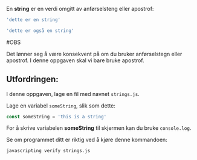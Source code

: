 En **string** er en verdi omgitt av anførselsteng eller apostrof:

```js
'dette er en string'

'dette er også en string'
```
#OBS

Det lønner seg å være konsekvent på om du bruker anførselstegn eller apostrof. I denne oppgaven skal vi bare bruke apostrof.

## Utfordringen:

I denne oppgaven, lage en fil med navnet `strings.js`.

Lage en variabel `someString`, slik som dette:

```js
const someString = 'this is a string'
```

For å skrive variabelen **someString** til skjermen kan du bruke `console.log`.

Se om programmet ditt er riktig ved å kjøre denne kommandoen:

`javascripting verify strings.js`

